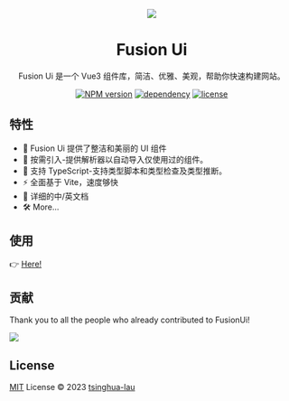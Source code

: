 <p align="center">
<img src="https://img-blog.csdnimg.cn/99f1d53fa0b244809eee1a8a359e3261.png#pic_center" >
</p>
<h1 align="center">Fusion Ui</h1>

<p align="center">Fusion Ui 是一个 Vue3 组件库，简洁、优雅、美观，帮助你快速构建网站。</p>
</p>
<p align="center">
  <a href="https://www.npmjs.com/package/fusion-ui"><img src="https://img.shields.io/npm/v/fusion-ui-vue" alt="NPM version"></a>
  <a href="https://vuejs.org/"><img src="https://img.shields.io/npm/dependency-version/fusion-ui-vue/peer/vue" alt="dependency"></a>
  <a href="./LICENSE"><img src="https://img.shields.io/github/license/tsinghua-lau/fusion-ui" alt="license"></a>
  <p align="center">
</p>


## 特性

- 🧜 Fusion Ui 提供了整洁和美丽的 UI 组件
- 🎡  按需引入-提供解析器以自动导入仅使用过的组件。
- 💪 支持 TypeScript-支持类型脚本和类型检查及类型推断。
- ⚡️ 全面基于 Vite，速度够快
- 📃 详细的中/英文档
- 🛠  More...

## 使用

👉 [Here!](https://tsinghua-lau.github.io/fusion-ui/)

## 贡献

Thank you to all the people who already contributed to FusionUi!

<a href="https://github.com/tsinghua-lau/fusion-ui/graphs/contributors">
  <img src="https://contrib.rocks/image?repo=tsinghua-lau/fusion-ui" />
</a>

## License

[MIT](./LICENSE) License © 2023 [tsinghua-lau](https://github.com/tsinghua-lau)
